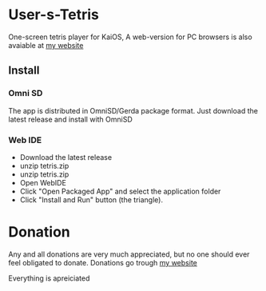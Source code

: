 # User-s-Tetris
One-screen tetris player for KaiOS, A web-version for PC browsers is also avaiable at [my website](https://twester.tk/tetris.html)

## Install

### Omni SD
The app is distributed in OmniSD/Gerda package format. Just download the latest release and install with OmniSD

### Web IDE
- Download the latest release
- unzip tetris.zip
- unzip tetris.zip
- Open WebIDE
- Click "Open Packaged App" and select the application folder
- Click "Install and Run" button (the triangle).

# Donation
Any and all donations are very much appreciated, but no one should ever feel obligated to donate.
Donations go trough [my website](https://twester.tk/ssg/donations.html)

Everything is apreiciated
